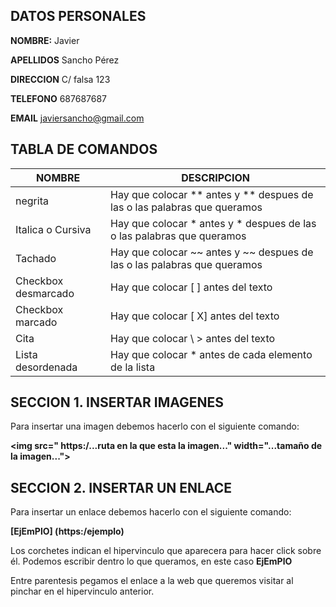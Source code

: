 ## DATOS PERSONALES

**NOMBRE:** Javier

**APELLIDOS** Sancho Pérez

**DIRECCION** C/ falsa 123

**TELEFONO** 687687687

**EMAIL** javiersancho@gmail.com

## TABLA DE COMANDOS
|NOMBRE| DESCRIPCION|
|------|------------|
|negrita| Hay que colocar \** antes y \** despues de las o las palabras que queramos |
| Italica o Cursiva| Hay que colocar \* antes y \* despues de las o las palabras que queramos |
| Tachado| Hay que colocar \~~ antes y \~~ despues de las o las palabras que queramos |
| Checkbox desmarcado | Hay que colocar [ ] antes del texto|
| Checkbox marcado | Hay que colocar [ X] antes del texto|
| Cita | Hay que colocar \ > antes del texto|
| Lista desordenada | Hay que colocar \* antes de cada elemento de la lista| 

## SECCION 1. INSERTAR IMAGENES

Para insertar una imagen debemos hacerlo con el siguiente comando:

**<img src=" https:/...ruta en la que esta la imagen..." width="...tamaño de la imagen..."\>**
 
 ## SECCION 2. INSERTAR UN ENLACE

Para insertar un enlace debemos hacerlo con el siguiente comando:

**[EjEmPlO] (https:/ejemplo)**

Los corchetes indican el hipervinculo que aparecera para hacer click sobre él. Podemos escribir dentro lo que queramos, en este caso  **EjEmPlO**

Entre parentesis pegamos el enlace a la web que queremos visitar al pinchar en el hipervinculo anterior.

